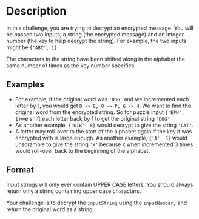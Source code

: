 # Description

In this challenge, you are trying to decrypt an encrypted message. You will be passed two inputs, a string (the encrypted message) and an integer number (the key to help decrypt the string). For example, the two inputs might be `{'ABC', 1}`.

The characters in the string have been shifted along in the alphabet the same number of times as the key number specifies.


## Examples

- For example, if the original word was `'DOG'` and we incremented each letter by 1, you would get `D -> E, O -> P, G -> H`. We want to find the original word from the encrypted string. So for puzzle input `{'EPH', 1}`we shift each letter back by 1 to get the original string `'DOG'`
- As another example, `{'KIB', 8}` would decrypt to give the string `'CAT'`.
- A letter may roll-over to the start of the alphabet again if the key it was encrypted with is large enough. As another example, `{'A', 3}` would unscramble to give the string `'X'` because `X` when incremented 3 times would roll-over back to the beginning of the alphabet.

## Format

Input strings will only ever contain UPPER CASE letters. You should always return only a string containing upper case characters.

Your challenge is to decrypt the `inputString` using the `inputNumber,` and return the original word as a string.
